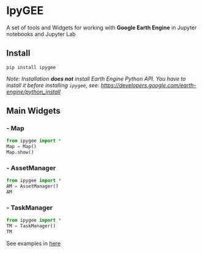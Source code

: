 # IpyGEE

A set of tools and Widgets for working with **Google Earth Engine** in Jupyter notebooks and Jupyter Lab

## Install

`pip install ipygee`

*Note: Installation **does not** install Earth Engine Python API. You have to install it before installing `ipygee`, see: https://developers.google.com/earth-engine/python_install*

## Main Widgets

### - Map

``` python
from ipygee import *
Map = Map()
Map.show()
```

### - AssetManager
``` python
from ipygee import *
AM = AssetManager()
AM
```

### - TaskManager
``` python
from ipygee import *
TM = TaskManager()
TM
```

See examples in [here](https://github.com/fitoprincipe/ipygee/tree/master/examples)